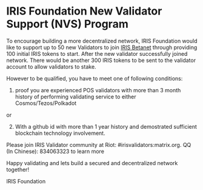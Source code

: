 # IRIS Foundation New Validator Support (NVS)  Program  

To encourage building a more decentralized network, IRIS Foundation would like to support up to 50 new Validators to join [IRIS Betanet](https://www.irisnet.org/mainnet) through providing 100 initial IRIS tokens to start. After the new validator successfully joined network.  There would be another 300 IRIS tokens to be sent to the validator account to allow validators to stake.  

However to be qualified, you have to meet one of following conditions: 

1. proof you are experienced POS validators with more than 3 month history of performing validating service to either Cosmos/Tezos/Polkadot 

or 

2. With a github id with more than 1 year history and demostrated sufficient blockchain technology involvement. 

Please join IRIS Validator community at Riot:  #irisvalidators:matrix.org. QQ (In Chinese): 834063323 to learn more

Happy validating and lets build a secured and decentralized network together!

IRIS Foundation 
